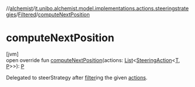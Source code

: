 //[alchemist](../../../index.md)/[it.unibo.alchemist.model.implementations.actions.steeringstrategies](../index.md)/[Filtered](index.md)/[computeNextPosition](compute-next-position.md)

# computeNextPosition

[jvm]\
open override fun [computeNextPosition](compute-next-position.md)(actions: [List](https://kotlinlang.org/api/latest/jvm/stdlib/kotlin.collections/-list/index.html)<[SteeringAction](../../it.unibo.alchemist.model.interfaces/-steering-action/index.md)<[T](index.md), [P](index.md)>>): [P](index.md)

Delegated to steerStrategy after [filter](https://kotlinlang.org/api/latest/jvm/stdlib/kotlin.collections/index.html)ing the given [actions](compute-next-position.md).
